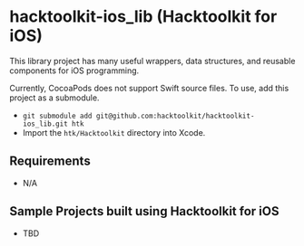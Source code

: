 hacktoolkit-ios_lib (Hacktoolkit for iOS)
=========================================

This library project has many useful wrappers, data structures, and reusable components for iOS programming.

Currently, CocoaPods does not support Swift source files. To use, add this project as a submodule.

* `git submodule add git@github.com:hacktoolkit/hacktoolkit-ios_lib.git htk`
* Import the `htk/Hacktoolkit` directory into Xcode.

## Requirements

* N/A

## Sample Projects built using Hacktoolkit for iOS

* TBD
